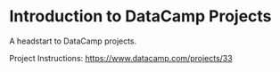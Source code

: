 # Introduction to DataCamp Projects

A headstart to DataCamp projects.

Project Instructions: https://www.datacamp.com/projects/33